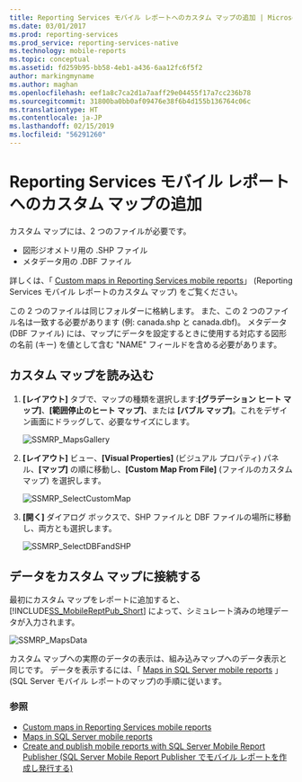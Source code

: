 ```yaml
---
title: Reporting Services モバイル レポートへのカスタム マップの追加 | Microsoft Docs
ms.date: 03/01/2017
ms.prod: reporting-services
ms.prod_service: reporting-services-native
ms.technology: mobile-reports
ms.topic: conceptual
ms.assetid: fd259b95-bb58-4eb1-a436-6aa12fc6f5f2
author: markingmyname
ms.author: maghan
ms.openlocfilehash: eef1a8c7ca2d1a7aaff29e04455f17a7cc236b78
ms.sourcegitcommit: 31800ba0bb0af09476e38f6b4d155b136764c06c
ms.translationtype: HT
ms.contentlocale: ja-JP
ms.lasthandoff: 02/15/2019
ms.locfileid: "56291260"
---
```

# <a name="add-a-custom-map-to-a-reporting-services-mobile-report"></a>Reporting Services モバイル レポートへのカスタム マップの追加
カスタム マップには、2 つのファイルが必要です。  
* 図形ジオメトリ用の .SHP ファイル  
* メタデータ用の .DBF ファイル  
  
詳しくは、「 [Custom maps in Reporting Services mobile reports](../../reporting-services/mobile-reports/custom-maps-in-reporting-services-mobile-reports.md)」 (Reporting Services モバイル レポートのカスタム マップ) をご覧ください。  
  
この 2 つのファイルは同じフォルダーに格納します。 また、この 2 つのファイル名は一致する必要があります (例: canada.shp と canada.dbf)。 メタデータ (DBF ファイル) には、マップにデータを設定するときに使用する対応する図形の名前 (キー) を値として含む "NAME" フィールドを含める必要があります。   
  
## <a name="load-a-custom-map"></a>カスタム マップを読み込む  
  
1. **[レイアウト]** タブで、マップの種類を選択します:**[グラデーション ヒート マップ]**、**[範囲停止のヒート マップ]**、または **[バブル マップ]**。これをデザイン画面にドラッグして、必要なサイズにします。  
  
   ![SSMRP_MapsGallery](../../reporting-services/mobile-reports/media/ssmrp-mapsgallery.png)  
  
2. **[レイアウト]** ビュー、**[Visual Properties]** (ビジュアル プロパティ) パネル、**[マップ]** の順に移動し、**[Custom Map From File]** (ファイルのカスタム マップ) を選択します。   
  
   ![SSMRP_SelectCustomMap](../../reporting-services/mobile-reports/media/ssmrp-selectcustommap.png)  
  
3. **[開く]** ダイアログ ボックスで、SHP ファイルと DBF ファイルの場所に移動し、両方とも選択します。   
  
   ![SSMRP_SelectDBFandSHP](../../reporting-services/mobile-reports/media/ssmrp-selectdbfandshp.png)  
  
## <a name="connect-data-to-a-custom-map"></a>データをカスタム マップに接続する  
最初にカスタム マップをレポートに追加すると、 [!INCLUDE[SS_MobileReptPub_Short](../../includes/ss-mobilereptpub-short.md)] によって、シミュレート済みの地理データが入力されます。  
  
![SSMRP_MapsData](../../reporting-services/mobile-reports/media/ssmrp-mapsdata.png)  
  
カスタム マップへの実際のデータの表示は、組み込みマップへのデータ表示と同じです。 データを表示するには、「 [Maps in SQL Server mobile reports](../../reporting-services/mobile-reports/maps-in-reporting-services-mobile-reports.md) 」 (SQL Server モバイル レポートのマップ)の手順に従います。  
  
### <a name="see-also"></a>参照  
- [Custom maps in Reporting Services mobile reports](../../reporting-services/mobile-reports/custom-maps-in-reporting-services-mobile-reports.md)  
- [Maps in SQL Server mobile reports](../../reporting-services/mobile-reports/maps-in-reporting-services-mobile-reports.md)  
- [Create and publish mobile reports with SQL Server Mobile Report Publisher (SQL Server Mobile Report Publisher でモバイル レポートを作成し発行する)](../../reporting-services/mobile-reports/create-mobile-reports-with-sql-server-mobile-report-publisher.md)   
  
  
  
  
